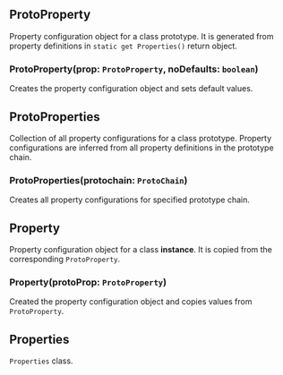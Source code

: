 ## ProtoProperty

Property configuration object for a class prototype.
It is generated from property definitions in `static get Properties()` return object.

### ProtoProperty(prop: `ProtoProperty`, noDefaults: `boolean`)

Creates the property configuration object and sets default values.

## ProtoProperties

Collection of all property configurations for a class prototype.
Property configurations are inferred from all property definitions in the prototype chain.

### ProtoProperties(protochain: `ProtoChain`)

Creates all property configurations for specified prototype chain.

## Property

Property configuration object for a class **instance**.
It is copied from the corresponding `ProtoProperty`.

### Property(protoProp: `ProtoProperty`)

Created the property configuration object and copies values from `ProtoProperty`.

## Properties

`Properties` class.

